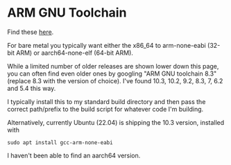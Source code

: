 # ARM GNU Toolchain

Find these [here](https://developer.arm.com/downloads/-/arm-gnu-toolchain-downloads).

For bare metal you typically want either the x86_64 to arm-none-eabi (32-bit ARM) or aarch64-none-elf (64-bit ARM).

While a limited number of older releases are shown lower down this page, you can often find even older ones by googling "ARM GNU toolchain 8.3" (replace 8.3 with the version of choice).  I've found 10.3, 10.2, 9.2, 8.3, 7, 6.2 and 5.4 this way.

I typically install this to my standard build directory and then pass the correct path/prefix to the build script for whatever code I'm building.

Alternatively, currently Ubuntu (22.04) is shipping the 10.3 version, installed with
```
sudo apt install gcc-arm-none-eabi
```
I haven't been able to find an aarch64 version.
